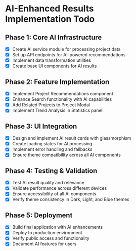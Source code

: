 # AI-Enhanced Results Implementation Todo

## Phase 1: Core AI Infrastructure
- [x] Create AI service module for processing project data
- [x] Set up API endpoints for AI-powered recommendations
- [x] Implement data transformation utilities
- [x] Create base UI components for AI results

## Phase 2: Feature Implementation
- [x] Implement Project Recommendations component
- [x] Enhance Search functionality with AI capabilities
- [x] Add Related Projects to Project Modal
- [x] Implement Trend Analysis in Statistics panel

## Phase 3: UI Integration
- [x] Design and implement AI result cards with glassmorphism
- [x] Create loading states for AI processing
- [x] Implement error handling and fallbacks
- [x] Ensure theme compatibility across all AI components

## Phase 4: Testing & Validation
- [x] Test AI result quality and relevance
- [x] Validate performance across different devices
- [x] Ensure accessibility of all AI components
- [x] Verify theme consistency in Dark, Light, and Blue themes

## Phase 5: Deployment
- [x] Build final application with AI enhancements
- [x] Deploy to production environment
- [x] Verify public access and functionality
- [x] Document AI features for users
